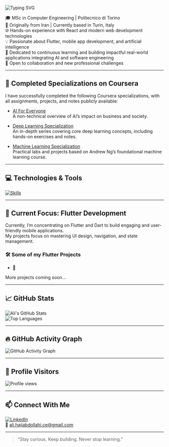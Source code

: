 ![Typing SVG](https://readme-typing-svg.herokuapp.com?font=Fira+Code&size=24&duration=3000&pause=1000&color=00BFFF&center=false&vCenter=false&width=900&lines=Hi+I'm+Ali+HajiAbdollahi;Flutter+Developer+%7C+Web+Developer+%7C+AI+Enthusiast;MSc+Computer+Engineering+Student+at+Politecnico+di+Torino;Passionate+about+building+real-world+mobile+apps;Open+to+collaboration+and+learning+new+things)

🎓 MSc in Computer Engineering | Politecnico di Torino  
📍 Originally from Iran | Currently based in Turin, Italy  
🌐 Hands-on experience with React and modern web development technologies  
💡 Passionate about Flutter, mobile app development, and artificial intelligence  
🚀 Dedicated to continuous learning and building impactful real-world applications integrating AI and software engineering  
🤝 Open to collaboration and new professional challenges  

---

## 🧠 Completed Specializations on Coursera

I have successfully completed the following Coursera specializations, with all assignments, projects, and notes publicly available:

- [AI For Everyone](https://github.com/Ali-HajiAbdollahi/AI_ForEveryone)  
  A non-technical overview of AI’s impact on business and society.

- [Deep Learning Specialization](https://github.com/Ali-HajiAbdollahi/DeepLearningSpecialization)  
  An in-depth series covering core deep learning concepts, including hands-on exercises and notes.

- [Machine Learning Specialization](https://github.com/Ali-HajiAbdollahi/MachineLearningSpecialization)  
  Practical labs and projects based on Andrew Ng’s foundational machine learning course.

---

## 💻 Technologies & Tools

[![Skills](https://skillicons.dev/icons?i=flutter,dart,python,react,js,html,css,git)](https://skillicons.dev)

---

## 🚧 Current Focus: Flutter Development

Currently, I’m concentrating on Flutter and Dart to build engaging and user-friendly mobile applications.  
My projects focus on mastering UI design, navigation, and state management.

### 🛠️ Some of my Flutter Projects
- 📱

More projects coming soon...

---

## 📈 GitHub Stats

![Ali's GitHub Stats](https://github-readme-stats.vercel.app/api?username=Ali-HajiAbdollahi&show_icons=true&theme=github_dark)  
![Top Languages](https://github-readme-stats.vercel.app/api/top-langs/?username=Ali-HajiAbdollahi&layout=compact&theme=github_dark)

---

## 🔥 GitHub Activity Graph

![GitHub Activity Graph](https://github-readme-activity-graph.vercel.app/graph?username=Ali-HajiAbdollahi&theme=github-compact)

---

## 👀 Profile Visitors

![Profile views](https://komarev.com/ghpvc/?username=Ali-HajiAbdollahi&label=Profile%20views&color=0e75b6&style=flat)

---

## 📫 Connect With Me

[![LinkedIn](https://img.shields.io/badge/LinkedIn-Connect-blue?style=flat&logo=linkedin&logoColor=white)](https://linkedin.com/in/ali-hajiabdollahi)  
📧 ali.hajiabdollahi.ce@gmail.com

---

> “Stay curious. Keep building. Never stop learning.”

